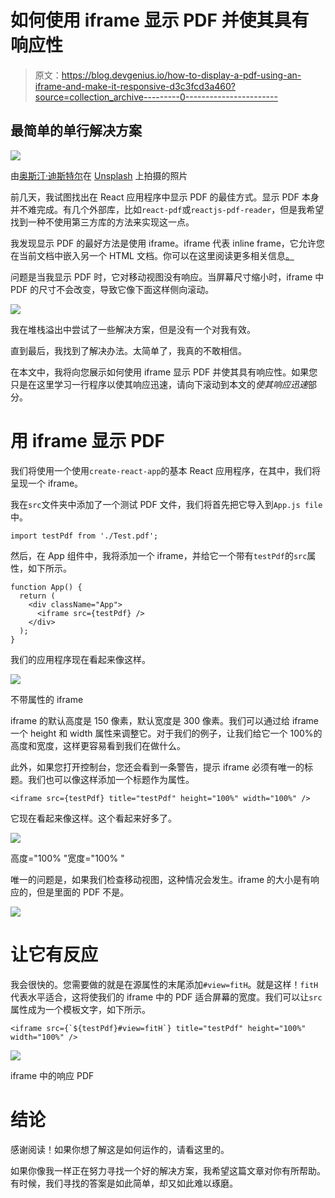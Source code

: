 # 如何使用 iframe 显示 PDF 并使其具有响应性

> 原文：<https://blog.devgenius.io/how-to-display-a-pdf-using-an-iframe-and-make-it-responsive-d3c3fcd3a460?source=collection_archive---------0----------------------->

## 最简单的单行解决方案

![](img/12911a0b850ae74e27d8d4c51c5dc32e.png)

由[奥斯汀·迪斯特尔](https://unsplash.com/@austindistel?utm_source=medium&utm_medium=referral)在 [Unsplash](https://unsplash.com?utm_source=medium&utm_medium=referral) 上拍摄的照片

前几天，我试图找出在 React 应用程序中显示 PDF 的最佳方式。显示 PDF 本身并不难完成。有几个外部库，比如`react-pdf`或`reactjs-pdf-reader`，但是我希望找到一种不使用第三方库的方法来实现这一点。

我发现显示 PDF 的最好方法是使用 iframe。iframe 代表 inline frame，它允许您在当前文档中嵌入另一个 HTML 文档。你可以在这里阅读更多相关信息[。](https://developer.mozilla.org/en-US/docs/Web/HTML/Element/iframe)

问题是当我显示 PDF 时，它对移动视图没有响应。当屏幕尺寸缩小时，iframe 中 PDF 的尺寸不会改变，导致它像下面这样侧向滚动。

![](img/563465bfd2b5379e3511dafb7e9ecf9a.png)

我在堆栈溢出中尝试了一些解决方案，但是没有一个对我有效。

直到最后，我找到了解决办法。太简单了，我真的不敢相信。

在本文中，我将向您展示如何使用 iframe 显示 PDF 并使其具有响应性。如果您只是在这里学习一行程序以使其响应迅速，请向下滚动到本文的*使其响应迅速*部分。

# 用 iframe 显示 PDF

我们将使用一个使用`create-react-app`的基本 React 应用程序，在其中，我们将呈现一个 iframe。

我在`src`文件夹中添加了一个测试 PDF 文件，我们将首先把它导入到`App.js file`中。

```
import testPdf from './Test.pdf';
```

然后，在 App 组件中，我将添加一个 iframe，并给它一个带有`testPdf`的`src`属性，如下所示。

```
function App() {
  return (
    <div className="App">
      <iframe src={testPdf} />
    </div>
  );
}
```

我们的应用程序现在看起来像这样。

![](img/ad3d82f6e06ca5ff53f7b5fc7ffe533e.png)

不带属性的 iframe

iframe 的默认高度是 150 像素，默认宽度是 300 像素。我们可以通过给 iframe 一个 height 和 width 属性来调整它。对于我们的例子，让我们给它一个 100%的高度和宽度，这样更容易看到我们在做什么。

此外，如果您打开控制台，您还会看到一条警告，提示 iframe 必须有唯一的标题。我们也可以像这样添加一个标题作为属性。

```
<iframe src={testPdf} title="testPdf" height="100%" width="100%" />
```

它现在看起来像这样。这个看起来好多了。

![](img/6ef44e228337aa5801a3174643d4d2c0.png)

高度="100% "宽度="100% "

唯一的问题是，如果我们检查移动视图，这种情况会发生。iframe 的大小是有响应的，但是里面的 PDF 不是。

![](img/ec3feb5b70277ba6e34cfa7b07f829e1.png)

# 让它有反应

我会很快的。您需要做的就是在源属性的末尾添加`#view=fitH`。就是这样！`fitH`代表水平适合，这将使我们的 iframe 中的 PDF 适合屏幕的宽度。我们可以让`src`属性成为一个模板文字，如下所示。

```
<iframe src={`${testPdf}#view=fitH`} title="testPdf" height="100%" width="100%" />
```

![](img/88f63d163c5c161c3cfc919e114b7be3.png)

iframe 中的响应 PDF

# 结论

感谢阅读！如果你想了解这是如何运作的，请看这里的。

如果你像我一样正在努力寻找一个好的解决方案，我希望这篇文章对你有所帮助。有时候，我们寻找的答案是如此简单，却又如此难以琢磨。